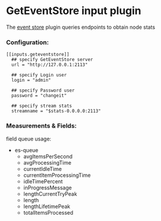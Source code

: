 # GetEventStore input plugin

The [event store](https://geteventstore.com/) plugin queries endpoints to obtain node stats

### Configuration:
```
[[inputs.geteventstore]]
  ## specify GetEventStore server
  url = "http://127.0.0.1:2113"

  ## specify Login user
  login = "admin"
  
  ## specify Password user
  password = "changeit"
 
  ## specify stream stats 
  streamname = "$stats-0.0.0.0:2113"
``` 
### Measurements & Fields:

field queue usage:
- es-queue
  - avgItemsPerSecond
  - avgProcessingTime
  - currentIdleTime
  - currentItemProcessingTime
  - idleTimePercent
  - inProgressMessage
  - lengthCurrentTryPeak
  - length
  - lengthLifetimePeak
  - totalItemsProcessed
  

